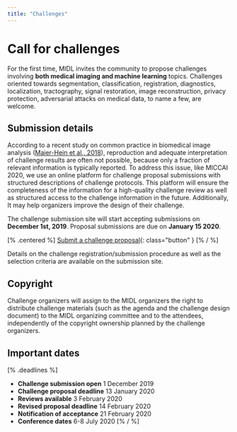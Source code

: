 ```yaml
---
title: "Challenges"
---
```


# Call for challenges

For the first time, MIDL invites the community to propose challenges involving **both medical imaging and machine learning** topics.  Challenges oriented towards segmentation, classification, registration, diagnostics, localization, tractography, signal restoration, image reconstruction, privacy protection, adversarial attacks on medical data, to name a few, are welcome.

## Submission details

According to a recent study on common practice in biomedical image analysis ([Maier-Hein et al., 2018](https://sable.madmimi.com/c/94381?id=1104445.3183.1.26ef38fc01ee08daf7b0415f0376c41d)), reproduction and adequate interpretation of challenge results are often not possible, because only a fraction of relevant information is typically reported. To address this issue, like MICCAI 2020, we use an online platform for challenge proposal submissions with structured descriptions of challenge protocols.  This platform will ensure the completeness of the information for a high-quality challenge review as well as structured access to the challenge information in the future. Additionally, It may help organizers improve the design of their challenge.

The challenge submission site will start accepting submissions on **December 1st, 2019**. Proposal submissions are due on **January 15 2020**.

[% .centered %]
[Submit a challenge proposal](https://www.biomedical-challenges.org/midl2020/){: class="button" }
[% / %]

Details on the challenge registration/submission procedure as well as the selection criteria are available on the submission site.

## Copyright
Challenge organizers will assign to the MIDL organizers the right to distribute challenge materials (such as the agenda and the challenge design document) to the MIDL organizing committee and to the attendees, independently of the copyright ownership planned by the challenge organizers.

## Important dates

[% .deadlines %]
* **Challenge submission open** 1 December 2019
* **Challenge proposal deadline** 13 January 2020
* **Reviews available** 3 February 2020
* **Revised proposal deadline** 14 February 2020
* **Notification of acceptance** 21 February 2020
* **Conference dates** 6-8 July 2020
[% / %]
